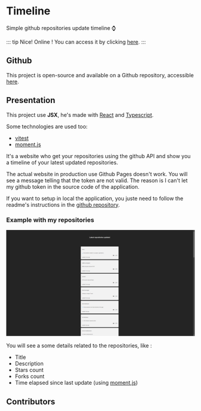 <script setup>
import { VPTeamMembers } from 'vitepress/theme'

const additionalsMembers = []

const members = [
	...additionalsMembers,
  {
		avatar: "https://github.com/AlxisHenry.png",
		name: "Alexis Henry",
		title: "Contributor",
		links: [
			{ icon: "github", link: "https://github.com/Alxishenry" },
			{
				icon: "linkedin",
				link: "https://www.linkedin.com/in/alexishenry03",
			},
  	],
  },
];

</script>

# Timeline <Badge type="tip" text="v1.0.0" />

Simple github repositories update timeline ⌚

::: tip Nice!
Online ! You can access it by clicking [here](https://alxishenry.github.io/timeline/).
:::

## Github

This project is open-source and available on a Github repository, accessible [here](https://github.com/AlxisHenry/timeline).

## Presentation

This project use <strong>JSX</strong>, he's made with [React](https://fr.reactjs.org/) and [Typescript](https://www.typescriptlang.org/). 

Some technologies are used too: 

- [vitest](https://vitest.dev/)
- [moment.js](https://momentjs.com/)

It's a website who get your repositories using the github API and show you a timeline of your latest updated repositories. 

The actual website in production use Github Pages doesn't work. You will see a message telling that the token are not valid. The reason is I can't let my github token in the source code of the application.

If you want to setup in local the application, you juste need to follow the readme's instructions in the [github repository](https://github.com/AlxisHenry/timeline).

### Example with my repositories

![Timeline Exemple](/static/timeline.png)

You will see a some details related to the repositories, like :

- Title
- Description
- Stars count
- Forks count
- Time elapsed since last update (using [moment.js](https://momentjs.com/))

## Contributors

<VPTeamMembers size="medium" :members="members" />
